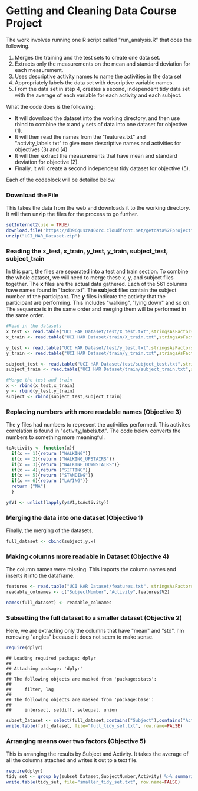 # Getting and Cleaning Data Course Project

The work involves running one R script called "run_analysis.R" that does the following.

1. Merges the training and the test sets to create one data set.
2. Extracts only the measurements on the mean and standard deviation for each measurement. 
3. Uses descriptive activity names to name the activities in the data set
4. Appropriately labels the data set with descriptive variable names. 
5. From the data set in step 4, creates a second, independent tidy data set with the average of each variable for each activity and each subject.

What the code does is the following:
- It will download the dataset into the working directory, and then use rbind to combine the x and y sets of data into one dataset for objective (1).
- It will then read the names from the "features.txt" and "activity_labels.txt" to give more descriptive names and activities for objectives (3) and (4)
- It will then extract the measurements that have mean and standard deviation for objective (2).
- Finally, it will create a second independent tidy dataset for objective (5).

Each of the codeblock will be detailed below.

### Download the File

This takes the data from the web and downloads it to the working directory. It will then unzip the files for the process to go further.


```r
setInternet2(use = TRUE)
download.file("https://d396qusza40orc.cloudfront.net/getdata%2Fprojectfiles%2FUCI%20HAR%20Dataset.zip", destfile="UCI_HAR_DATASET.zip", method="auto")
unzip("UCI_HAR_Dataset.zip")
```

### Reading the x_test, x_train, y_test, y_train, subject_test, subject_train

In this part, the files are separated into a test and train section. To combine the whole dataset, we will need to merge these x, y, and subject files together. The **x** files are the actual data gathered. Each of the 561 columns have names found in "factor.txt". The **subject** files contain the subject number of the participant. The **y** files indicate the activity that the participant are performing. This includes "walking", "lying down" and so on. The sequence is in the same order and merging them will be performed in the same order.




```r
#Read in the datasets
x_test <- read.table("UCI HAR Dataset/test/X_test.txt",stringsAsFactors =F)
x_train <- read.table("UCI HAR Dataset/train/X_train.txt",stringsAsFactors =F)

y_test <- read.table("UCI HAR Dataset/test/y_test.txt",stringsAsFactors =F)
y_train <- read.table("UCI HAR Dataset/train/y_train.txt",stringsAsFactors =F)

subject_test <- read.table("UCI HAR Dataset/test/subject_test.txt",stringsAsFactors =F)
subject_train <- read.table("UCI HAR Dataset/train/subject_train.txt",stringsAsFactors =F)

#Merge the test and train
x <- rbind(x_test,x_train)
y <- rbind(y_test,y_train)
subject <- rbind(subject_test,subject_train)
```


### Replacing numbers with more readable names (Objective 3)
The **y** files had numbers to represent the activities performed. This activites correlation is found in "activity_labels.txt". The code below converts the numbers to something more meaningful.


```r
toActivity <- function(x){
  if(x == 1){return ("WALKING")}
  if(x == 2){return ("WALKING_UPSTAIRS")}
  if(x == 3){return ("WALKING_DOWNSTAIRS")}
  if(x == 4){return ("SITTING")}
  if(x == 5){return ("STANDING")}
  if(x == 6){return ("LAYING")}
  return ("NA")
  }

y$V1 <- unlist(lapply(y$V1,toActivity))
```


### Merging the data into one dataset (Objective 1)
Finally, the merging of the datasets.


```r
full_dataset <- cbind(subject,y,x)
```

### Making columns more readable in Dataset (Objective 4)
The column names were missing. This imports the column names and inserts it into the dataframe.

```r
features <- read.table("UCI HAR Dataset/features.txt", stringsAsFactors =FALSE)
readable_colnames <- c("SubjectNumber","Activity",features$V2)

names(full_dataset) <- readable_colnames
```

### Subsetting the full dataset to a smaller dataset (Objective 2)
Here, we are extracting only the columns that have "mean" and "std". I'm removing "angles" because it does not seem to make sense.


```r
require(dplyr)
```

```
## Loading required package: dplyr
## 
## Attaching package: 'dplyr'
## 
## The following objects are masked from 'package:stats':
## 
##     filter, lag
## 
## The following objects are masked from 'package:base':
## 
##     intersect, setdiff, setequal, union
```

```r
subset_Dataset <- select(full_dataset,contains("Subject"),contains("Activity"), contains("mean"),contains("std"),-contains("angle"))
write.table(full_dataset, file="full_tidy_set.txt", row.name=FALSE)
```

### Arranging means over two factors (Objective 5)
This is arranging the results by Subject and Activity. It takes the average of all the columns attached and writes it out to a text file.

```r
require(dplyr)
tidy_set <- group_by(subset_Dataset,SubjectNumber,Activity) %>% summarise_each(funs(mean))
write.table(tidy_set, file="smaller_tidy_set.txt", row.name=FALSE)
```

